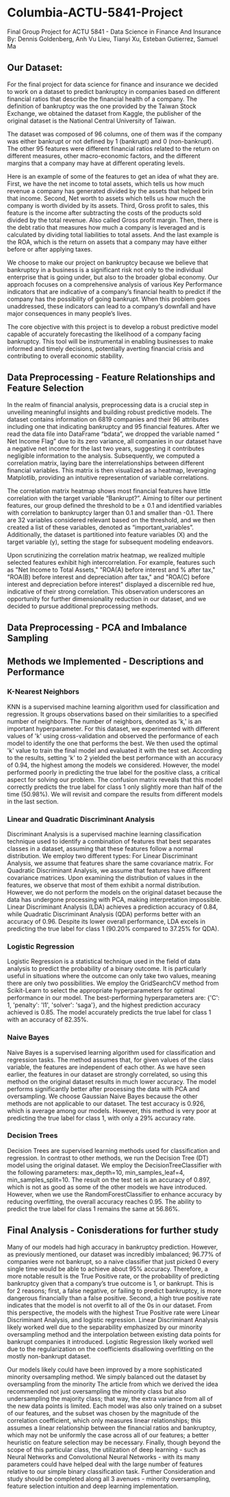 # Columbia-ACTU-5841-Project
Final Group Project for ACTU 5841 - Data Science in Finance And Insurance
By: Dennis Goldenberg, Anh Vu Lieu, Tianyi Xu, Esteban Gutierrez, Samuel Ma

## Our Dataset:
For the final project for data science for finance and insurance we decided to work on a dataset to predict bankruptcy in companies based on different financial ratios that describe the financial health of a company. The definition of bankruptcy was the one provided by the Taiwan Stock Exchange, we obtained the dataset from Kaggle, the publisher of the original dataset is the National Central University of Taiwan.

The dataset was composed of 96 columns, one of them was if the company was either bankrupt or not defined by 1 (bankrupt) and 0 (non-bankrupt). The other 95 features were different financial ratios related to the return on different measures, other macro-economic factors, and the different margins that a company may have at different operating levels.

Here is an example of some of the features to get an idea of what they are. First, we have the net income to total assets, which tells us how much revenue a company has generated divided by the assets that helped brin that income. Second, Net worth to assets which tells us how much the company is worth divided by its assets. Third, Gross profit to sales, this feature is the income after subtracting the costs of the products sold divided by the total revenue. Also called Gross profit margin. Then, there is the debt ratio that measures how much a company is leveraged and is calculated by dividing total liabilities to total assets. And the last example is the ROA, which is the return on assets that a company may have either before or after applying taxes.

We choose to make our project on bankruptcy because we believe that bankruptcy in a business is a significant risk not only to the individual enterprise that is going under, but also to the broader global economy. Our approach focuses on a comprehensive analysis of various Key Performance indicators that are indicative of a company’s financial health to predict if the company has the possibility of going bankrupt. When this problem goes unaddressed, these indicators can lead to a company’s downfall and have major consequences in many people’s lives.

The core objective with this project is to develop a robust predictive model capable of accurately forecasting the likelihood of a company facing bankruptcy. This tool will be instrumental in enabling businesses to make informed and timely decisions, potentially averting financial crisis and contributing to overall economic stability.

## Data Preprocessing - Feature Relationships and Feature Selection
In the realm of financial analysis, preprocessing data is a crucial step in unveiling meaningful insights and building robust predictive models. The dataset contains information on 6819 companies and their 96 attributes including one that indicating bankruptcy and 95 financial features. After we read the data file into DataFrame “bdata”, we dropped the variable named “ Net Income Flag” due to its zero variance, all companies in our dataset have a negative net income for the last two years, suggesting it contributes negligible information to the analysis. Subsequently, we computed a correlation matrix, laying bare the interrelationships between different financial variables. This matrix is then visualized as a heatmap, leveraging Matplotlib, providing an intuitive representation of variable correlations.

The correlation matrix heatmap shows most financial features have little correlation with the target variable “Bankrupt?”. Aiming to filter our pertinent features, our group defined the threshold to be ± 0.1 and identified variables with correlation to bankruptcy larger than 0.1 and smaller than -0.1. There are 32 variables considered relevant based on the threshold, and we then created a list of these variables, denoted as “important_variables”. Additionally, the dataset is partitioned into feature variables (X) and the target variable (y), setting the stage for subsequent modeling endeavors.

Upon scrutinizing the correlation matrix heatmap, we realized multiple selected features exhibit high intercorrelation. For example, features such as "Net Income to Total Assets," "ROA(A) before interest and % after tax," "ROA(B) before interest and depreciation after tax," and "ROA(C) before interest and depreciation before interest" displayed a discernible red hue, indicative of their strong correlation. This observation underscores an opportunity for further dimensionality reduction in our dataset, and we decided to pursue additional preprocessing methods. 


## Data Preprocessing - PCA and Imbalance Sampling


## Methods we Implemented - Descriptions and Performance
### K-Nearest Neighbors
KNN is a supervised machine learning algorithm used for classification and regression. It groups observations based on their similarities to a specified number of neighbors. The number of neighbors, denoted as 'k,' is an important hyperparameter.
For this dataset, we experimented with different values of 'k' using cross-validation and observed the performance of each model to identify the one that performs the best. We then used the optimal 'k' value to train the final model and evaluated it with the test set.
According to the results, setting 'k' to 2 yielded the best performance with an accuracy of 0.94, the highest among the models we considered. However, the model performed poorly in predicting the true label for the positive class, a critical aspect for solving our problem.
The confusion matrix reveals that this model correctly predicts the true label for class 1 only slightly more than half of the time (50.98%). We will revisit and compare the results from different models in the last section.

### Linear and Quadratic Discriminant Analysis
Discriminant Analysis is a supervised machine learning classification technique used to identify a combination of features that best separates classes in a dataset, assuming that these features follow a normal distribution. We employ two different types:
For Linear Discriminant Analysis, we assume that features share the same covariance matrix.
For Quadratic Discriminant Analysis, we assume that features have different covariance matrices.
Upon examining the distribution of values in the features, we observe that most of them exhibit a normal distribution. However, we do not perform the models on the original dataset because the data has undergone processing with PCA, making interpretation impossible.
Linear Discriminant Analysis (LDA) achieves a prediction accuracy of 0.84, while Quadratic Discriminant Analysis (QDA) performs better with an accuracy of 0.96. Despite its lower overall performance, LDA excels in predicting the true label for class 1 (90.20% compared to 37.25% for QDA).

### Logistic Regression
Logistic Regression is a statistical technique used in the field of data analysis to predict the probability of a binary outcome. It is particularly useful in situations where the outcome can only take two values, meaning there are only two possibilities.
We employ the GridSearchCV method from Scikit-Learn to select the appropriate hyperparameters for optimal performance in our model. The best-performing hyperparameters are: {'C': 1, 'penalty': 'l1', 'solver': 'saga'}, and the highest prediction accuracy achieved is 0.85. The model accurately predicts the true label for class 1 with an accuracy of 82.35%.

### Naive Bayes
Naive Bayes is a supervised learning algorithm used for classification and regression tasks. The method assumes that, for given values of the class variable, the features are independent of each other. As we have seen earlier, the features in our dataset are strongly correlated, so using this method on the original dataset results in much lower accuracy. The model performs significantly better after processing the data with PCA and oversampling.
We choose Gaussian Naive Bayes because the other methods are not applicable to our dataset. The test accuracy is 0.926, which is average among our models. However, this method is very poor at predicting the true label for class 1, with only a 29% accuracy rate.

### Decision Trees
Decision Trees are supervised learning methods used for classification and regression. In contrast to other methods, we run the Decision Tree (DT) model using the original dataset.
We employ the DecisionTreeClassifier with the following parameters: max_depth=10, min_samples_leaf=4, min_samples_split=10. The result on the test set is an accuracy of 0.897, which is not as good as some of the other models we have introduced.
However, when we use the RandomForestClassifier to enhance accuracy by reducing overfitting, the overall accuracy reaches 0.95. The ability to predict the true label for class 1 remains the same at 56.86%.


## Final Analysis - Conisderations for further study
Many of our models had high accuracy in bankruptcy prediction. However, as previously mentioned, our dataset was incredibly imbalanced; 96.77% of companies were not bankrupt, so a naive classifier that just picked 0 every single time would be able to achieve about 95% accuracy. Therefore, a more notable result is the True Positive rate, or the probability of predicting bankruptcy given that a company’s true outcome is 1, or bankrupt. This is for 2 reasons; first, a false negative, or failing to predict bankruptcy, is more dangerous financially than a false positive. Second, a high true positive rate indicates that the model is not overfit to all of the 0s in our dataset. From this perspective, the models with the highest True Positive rate were Linear Discriminant Analysis, and logistic regression. Linear Discriminant Analysis likely worked well due to the separability emphasized by our minority oversampling method and the interpolation between existing data points for bankrupt companies it introduced. Logistic Regression likely worked well due to the regularization on the coefficients disallowing overfitting on the mostly non-bankrupt dataset.

Our models likely could have been improved by a more sophisticated minority oversampling method. We simply balanced out the dataset by oversampling from the minority The article from which we derived the idea recommended not just oversampling the minority class but also undersampling the majority class; that way, the extra variance from all of the new data points is limited. Each model was also only trained on a subset of our features, and the subset was chosen by the magnitude of the correlation coefficient, which only measures linear relationships; this assumes a linear relationship between the financial ratios and bankruptcy, which may not be uniformly the case across all of our features; a better heuristic on feature selection may be necessary. Finally, though beyond the scope of this particular class, the utilization of deep learning - such as Neural Networks and Convolutional Neural Networks - with its many parameters could have helped deal with the large number of features relative to our simple binary classification task. Further Consideration and study should be completed along all 3 avenues - minority oversampling, feature selection intuition and deep learning implementation.
